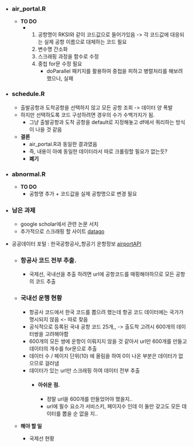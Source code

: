 - ### air_portal.R
  - **TO DO**
    - 1) 공항명이 RKSI와 같이 코드값으로 들어가있음 -> 각 코드값에 대응되는 실제 공항 이름으로 대체하는 코드 필요
      2) 변수명 간소화
      3) 스크래핑 과정을 함수로 수정
      4) 중첩 for문 수정 필요
         - doParallel 패키지를 활용하여 중첩을 피하고 병렬처리를 해보려 했으나, 실패
- ### schedule.R
  - 출발공항과 도착공항을 선택하지 않고 모든 공항 조회 -> 데이터 양 폭발
  - 하지만 선택하도록 코드 구성하려면 경우의 수가 수백가지가 됨.
     - 그냥 출발공항과 도착 공항을 default로 지정해놓고 df에서 쿼리하는 방식이 나을 것 같음
  - **결론**
     - air_portal.R과 동일한 결과였음
     - 즉, 내용이 아예 동일한 데이터라서 따로 크롤링할 필요가 없는듯?
     - **폐기**
- ### abnormal.R
     - **TO DO**
       - 공항명 추가 + 코드값을 실제 공항명으로 변경 필요
       
- ### 남은 과제
  - google scholar에서 관련 논문 서치
  - 추가적으로 스크래핑 할 사이트 [datago](https://www.data.go.kr) 


 
- 공공데이터 포털 : 한국공항공사_항공기 운항정보 [airportAPI]('https://www.data.go.kr/tcs/dss/selectApiDataDetailView.do?publicDataPk=15000126')
  - ### 항공사 코드 전부 추출.
     - 국제선, 국내선을 추출 하려면 url에 공항코드를 매핑해야하므로 모든 공항의 코드 추출
   
  - ### 국내선 운행 현황
     - 항공사 코드에서 한국 코드를 뽑으려 했는데 항공 코드 데이터에는 국가가 명시되지 않음 <- 따로 찾음
     - 공식적으로 등록된 국내 공항 코드 25개,, -> 출도착 고려시 600개의 데이터쌍을 고려해야함
     - 600개의 모든 쌍에 운항이 이뤄지지 않을 것 같아서 url만 600개를 만들고 데이터의 개수를 for문으로 추출
     - 데이터 수 / 페이지 단위(10) 에 올림을 하여 0이 나온 부분은 데이터가 없으므로 걸러냄
     - 데이터가 있는 url만 스크래핑 하여 데이터 전부 추출
        - #### 아쉬운 점.
          - 정말 url을 600개를 만들었어야 했을지..
          - url에 필수 요소가 서비스키, 페이지수 인데 이 둘만 갖고도 모든 데이터를 뽑을 순 없을 지..
  - **해야 할 일**
       - 국제선 현황   
